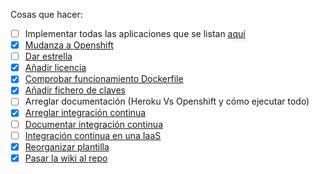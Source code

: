 Cosas que hacer:

* [ ] Implementar todas las aplicaciones que se listan [aquí](https://github.com/iblancasa/BackendSI2-IV/labels/Funci%C3%B3n%20a%20implementar)
* [X] [Mudanza a Openshift](https://github.com/iblancasa/BackendSI2-IV/issues/77#issuecomment-69545274)
* [ ] [Dar estrella](https://github.com/iblancasa/BackendSI2-IV/issues/63)
* [X] [Añadir licencia](https://github.com/iblancasa/BackendSI2-IV/issues/78)
* [x] [Comprobar funcionamiento Dockerfile](https://github.com/iblancasa/BackendSI2-IV/issues/79)
* [X] [Añadir fichero de claves](https://github.com/iblancasa/BackendSI2-IV/issues/81)
* [ ] Arreglar documentación (Heroku Vs Openshift y cómo ejecutar todo)
* [X] [Arreglar integración continua](https://github.com/iblancasa/BackendSI2-IV/issues/82)
* [ ] [Documentar integración continua](https://github.com/iblancasa/BackendSI2-IV/issues/82)
* [ ] [Integración continua en una IaaS](https://github.com/iblancasa/BackendSI2-IV/issues/84)
* [X] [Reorganizar plantilla](https://github.com/iblancasa/BackendSI2-IV/issues/86)
* [X] [Pasar la wiki al repo](https://github.com/iblancasa/BackendSI2-IV/issues/87)
